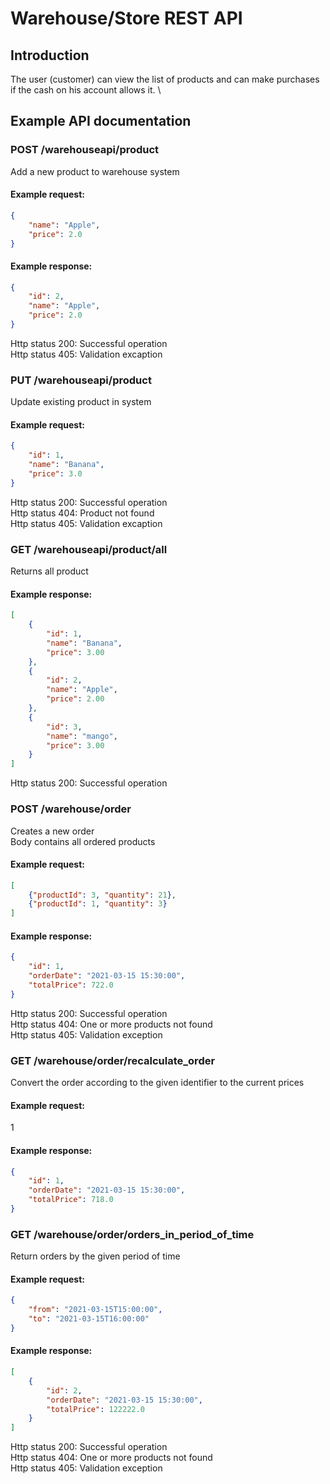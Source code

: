 # Warehouse/Store REST API

## Introduction

The user (customer) can view the list of products and can make purchases if the cash on his account allows it. \

## Example API documentation

### POST /warehouseapi/product
Add a new product to warehouse system
#### Example request:
```json
{
    "name": "Apple",
    "price": 2.0
}
```
#### Example response:
```json
{
    "id": 2,
    "name": "Apple",
    "price": 2.0
}
```
Http status 200: Successful operation \
Http status 405: Validation excaption
### PUT /warehouseapi/product
Update existing product in system
#### Example request:
```json 
{
    "id": 1,
    "name": "Banana",
    "price": 3.0
}
```
Http status 200: Successful operation \
Http status 404: Product not found \
Http status 405: Validation excaption
### GET /warehouseapi/product/all
Returns all product
#### Example response:
```json
[
    {
        "id": 1,
        "name": "Banana",
        "price": 3.00
    },
    {
        "id": 2,
        "name": "Apple",
        "price": 2.00
    },
    {
        "id": 3,
        "name": "mango",
        "price": 3.00
    }
]
```
Http status 200: Successful operation
### POST /warehouse/order
Creates a new order \
Body contains all ordered products
#### Example request:
```json
[
    {"productId": 3, "quantity": 21},
    {"productId": 1, "quantity": 3}
]
```
#### Example response:
```json
{
    "id": 1,
    "orderDate": "2021-03-15 15:30:00",
    "totalPrice": 722.0
}
```
Http status 200: Successful operation \
Http status 404: One or more products not found \
Http status 405: Validation exception
### GET /warehouse/order/recalculate_order
Convert the order according to the given identifier to the current prices
#### Example request:
1
#### Example response:
```json
{
    "id": 1,
    "orderDate": "2021-03-15 15:30:00",
    "totalPrice": 718.0
}
```
### GET /warehouse/order/orders_in_period_of_time
Return orders by the given period of time
#### Example request:
```json
{
    "from": "2021-03-15T15:00:00",
    "to": "2021-03-15T16:00:00"
}
```
#### Example response:
```json
[
    {
        "id": 2,
        "orderDate": "2021-03-15 15:30:00",
        "totalPrice": 122222.0
    }
]
```
Http status 200: Successful operation \
Http status 404: One or more products not found \
Http status 405: Validation exception